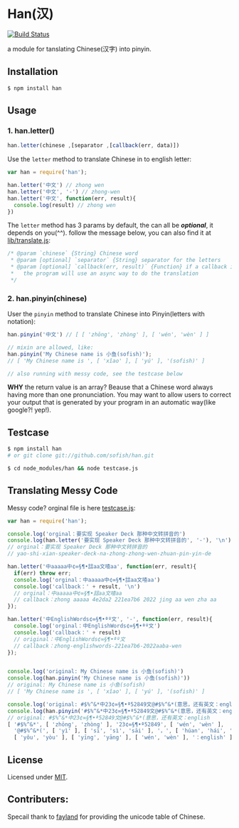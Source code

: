 # Han(汉)

[![Build Status](https://travis-ci.org/sofish/han.png)](https://travis-ci.org/sofish/han)

a module for tanslating Chinese(汉字) into pinyin.

## Installation

```bash
$ npm install han
```

## Usage

### 1. han.letter()

```js
han.letter(chinese ,[separator ,[callback(err, data)])
```
Use the `letter` method to translate Chinese in to english letter:

```js
var han = require('han');

han.letter('中文') // zhong wen
han.letter('中文', '-') // zhong-wen
han.letter('中文', function(err, result){
  console.log(result) // zhong wen
})
```

The `letter` method has 3 params by default, the can all be _**optional**_, it depends on you(^^). follow the message below, you can also find it at [lib/translate.js](https://github.com/sofish/han/blob/master/lib/translate.js):

```js
/* @param `chinese` {String} Chinese word
 * @param [optional] `separator` {String} separator for the letters
 * @param [optional] `callback(err, result)` {Function} if a callback is specified,
 *   the program will use an async way to do the translation 
 */
```

### 2. han.pinyin(chinese)

User the `pinyin` method to translate Chinese into Pinyin(letters with notation):

```js
han.pinyin('中文') // [ [ 'zhōng', 'zhòng' ], [ 'wén', 'wèn' ] ]

// mixin are allowed, like:
han.pinyin('My Chinese name is 小鱼(sofish)');
// [ 'My Chinese name is ', [ 'xǐao' ], [ 'yú' ], '(sofish)' ]

// also running with messy code, see the testcase below
```

__WHY__ the return value is an array? Beause that a Chinese word always having more than one pronunciation. You may want to allow users to correct your output that is generated by your program in an automatic way(like google?! yep!).

## Testcase

```sh
$ npm install han
# or git clone git://github.com/sofish/han.git

$ cd node_modules/han && node testcase.js
```

## Translating Messy Code

Messy code? orginal file is here [testcase.js](https://github.com/sofish/han/blob/master/testcase.js):
```js
var han = require('han');

console.log('orginal：要实现 Speaker Deck 那种中文转拼音的')
console.log(han.letter('要实现 Speaker Deck 那种中文转拼音的', '-'), '\n')
// orginal：要实现 Speaker Deck 那种中文转拼音的
// yao-shi-xian-speaker-deck-na-zhong-zhong-wen-zhuan-pin-yin-de

han.letter('中aaaaa中¢∞§¶•誩aa文喳aa', function(err, result){
  if(err) throw err;
  console.log('orginal：中aaaaa中¢∞§¶•誩aa文喳aa')
  console.log('callback：' + result, '\n')
  // orginal：中aaaaa中¢∞§¶•誩aa文喳aa
  // callback：zhong aaaaa 4e2da2 221ea7b6 2022 jing aa wen zha aa
});

han.letter('中EnglishWords¢∞§¶•ªº文', '-', function(err, result){
  console.log('orginal：中EnglishWords¢∞§¶•ªº文')
  console.log('callback：' + result)
  // original：中EnglishWords¢∞§¶•ªº文
  // callback：zhong-englishwords-221ea7b6-2022aaba-wen
});


console.log('original: My Chinese name is 小鱼(sofish)')
console.log(han.pinyin('My Chinese name is 小鱼(sofish)'))
// original: My Chinese name is 小鱼(sofish)
// [ 'My Chinese name is ', [ 'xǐao' ], [ 'yú' ], '(sofish)' ]

console.log('original: #$%^&*中23¢∞§¶•ª52849文@#$%^&*(意思，还有英文：english')
console.log(han.pinyin('#$%^&*中23¢∞§¶•ª52849文@#$%^&*(意思，还有英文：english'))
// original: #$%^&*中23¢∞§¶•ª52849文@#$%^&*(意思，还有英文：english
[ '#$%^&*', [ 'zhōng', 'zhòng' ], '23¢∞§¶•ª52849', [ 'wén', 'wèn' ],
  '@#$%^&*(', [ 'yì' ], [ 'sī', 'sì', 'sāi' ], '，', [ 'húan', 'hái', 'xúan' ],
  [ 'yǒu', 'yòu' ], [ 'yīng', 'yāng' ], [ 'wén', 'wèn' ], '：english' ]
```

## License

Licensed under [MIT](https://github.com/sofish/han/blob/master/LICENSE).


## Contributers:

Specail thank to [fayland](https://github.com/fayland/perl-lingua-han/tree/master/Lingua-Han-PinYin/lib/Lingua/Han/PinYin) for providing the unicode table of Chinese.

